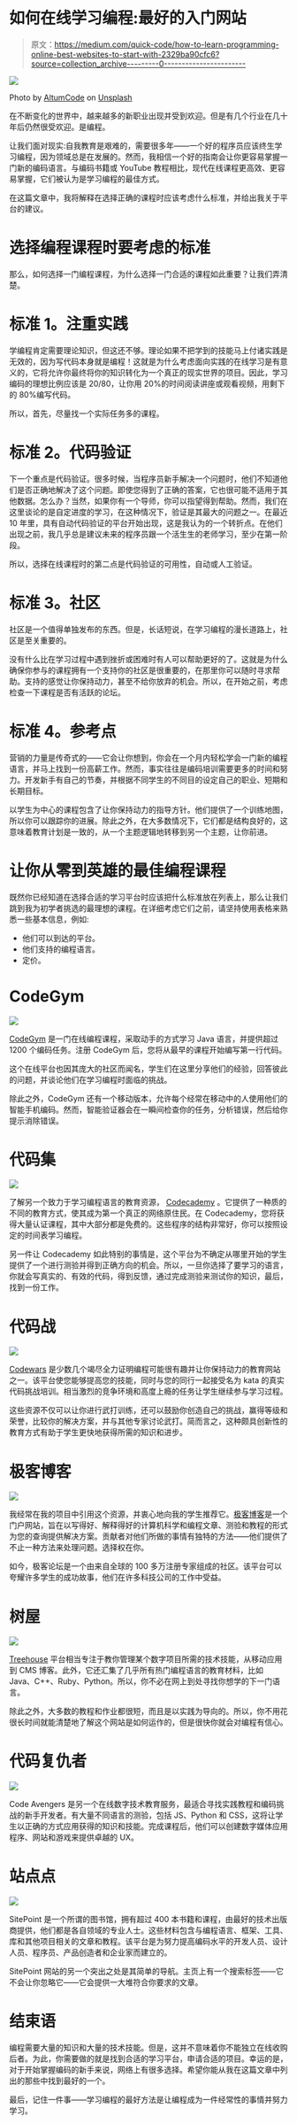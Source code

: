 # 如何在线学习编程:最好的入门网站

> 原文：<https://medium.com/quick-code/how-to-learn-programming-online-best-websites-to-start-with-2329ba90cfc6?source=collection_archive---------0----------------------->

![](img/7ef56c749747084a0588c7975ae05e8e.png)

Photo by [AltumCode](https://unsplash.com/@altumcode?utm_source=unsplash&utm_medium=referral&utm_content=creditCopyText) on [Unsplash](https://unsplash.com/s/photos/coding?utm_source=unsplash&utm_medium=referral&utm_content=creditCopyText)

在不断变化的世界中，越来越多的新职业出现并受到欢迎。但是有几个行业在几十年后仍然很受欢迎。是编程。

让我们面对现实:自我教育是艰难的，需要很多年——一个好的程序员应该终生学习编程，因为领域总是在发展的。然而，我相信一个好的指南会让你更容易掌握一门新的编码语言。与编码书籍或 YouTube 教程相比，现代在线课程更高效、更容易掌握，它们被认为是学习编程的最佳方式。

在这篇文章中，我将解释在选择正确的课程时应该考虑什么标准，并给出我关于平台的建议。

# 选择编程课程时要考虑的标准

那么，如何选择一门编程课程，为什么选择一门合适的课程如此重要？让我们弄清楚。

# 标准 1。注重实践

学编程肯定需要理论知识，但这还不够。理论如果不把学到的技能马上付诸实践是无效的，因为写代码本身就是编程！这就是为什么考虑面向实践的在线学习是有意义的，它将允许你最终将你的知识转化为一个真正的现实世界的项目。因此，学习编码的理想比例应该是 20/80，让你用 20%的时间阅读讲座或观看视频，用剩下的 80%编写代码。

所以，首先，尽量找一个实际任务多的课程。

# 标准 2。代码验证

下一个重点是代码验证。很多时候，当程序员新手解决一个问题时，他们不知道他们是否正确地解决了这个问题。即使您得到了正确的答案，它也很可能不适用于其他数据。怎么办？当然，如果你有一个导师，你可以指望得到帮助。然而，我们在这里谈论的是自定进度的学习，在这种情况下，验证是其最大的问题之一。在最近 10 年里，具有自动代码验证的平台开始出现，这是我认为的一个转折点。在他们出现之前，我几乎总是建议未来的程序员跟一个活生生的老师学习，至少在第一阶段。

所以，选择在线课程时的第二点是代码验证的可用性，自动或人工验证。

# 标准 3。社区

社区是一个值得单独发布的东西。但是，长话短说，在学习编程的漫长道路上，社区是至关重要的。

没有什么比在学习过程中遇到挫折或困难时有人可以帮助更好的了。这就是为什么确保你参与的课程拥有一个支持你的社区是很重要的，在那里你可以随时寻求帮助。支持的感觉让你保持动力，甚至不给你放弃的机会。所以，在开始之前，考虑检查一下课程是否有活跃的论坛。

# 标准 4。参考点

营销的力量是传奇式的——它会让你想到，你会在一个月内轻松学会一门新的编程语言，并马上找到一份高薪工作。然而，事实往往是编码培训需要更多的时间和努力。开发新手有自己的节奏，并根据不同学生的不同目的设定自己的职业、短期和长期目标。

以学生为中心的课程包含了让你保持动力的指导方针。他们提供了一个训练地图，所以你可以跟踪你的进展。除此之外，在大多数情况下，它们都是结构良好的，这意味着教育计划是一致的，从一个主题逻辑地转移到另一个主题，让你前进。

# 让你从零到英雄的最佳编程课程

既然你已经知道在选择合适的学习平台时应该把什么标准放在列表上，那么让我们跳到我为初学者挑选的最理想的课程。在详细考虑它们之前，请坚持使用表格来熟悉一些基本信息，例如:

*   他们可以到达的平台。
*   他们支持的编程语言。
*   定价。

# CodeGym

![](img/dbc53c7e41c736e1f24f6024dd9fe97a.png)

[CodeGym](https://codegym.cc) 是一门在线编程课程，采取动手的方式学习 Java 语言，并提供超过 1200 个编码任务。注册 CodeGym 后，您将从最早的课程开始编写第一行代码。

这个在线平台也因其庞大的社区而闻名，学生们在这里分享他们的经验，回答彼此的问题，并谈论他们在学习编程时面临的挑战。

除此之外，CodeGym 还有一个移动版本，允许每个经常在移动中的人使用他们的智能手机编码。然而，智能验证器会在一瞬间检查你的任务，分析错误，然后给你提示消除错误。

# 代码集

![](img/3e8c71d0fde01e7dc07c3039639e8378.png)

了解另一个致力于学习编程语言的教育资源， [Codecademy](https://www.codecademy.com) 。它提供了一种质的不同的教育方式，使其成为第一个真正的网络原住民。在 Codecademy，您将获得大量认证课程，其中大部分都是免费的。这些程序的结构非常好，你可以按照设定的时间表学习编程。

另一件让 Codecademy 如此特别的事情是，这个平台为不确定从哪里开始的学生提供了一个进行测验并得到正确方向的机会。所以，一旦你选择了要学习的语言，你就会写真实的、有效的代码，得到反馈，通过完成测验来测试你的知识，最后，找到一份工作。

# 代码战

![](img/279d7f7a941734b98abae85cadd7b0ff.png)

[Codewars](https://www.codewars.com) 是少数几个竭尽全力证明编程可能很有趣并让你保持动力的教育网站之一。该平台使您能够提高您的技能，同时与您的同行一起接受名为 kata 的真实代码挑战培训。相当激烈的竞争环境和高度上瘾的任务让学生继续参与学习过程。

这些资源不仅可以让你进行武打训练，还可以鼓励你创造自己的挑战，赢得等级和荣誉，比较你的解决方案，并与其他专家讨论武打。简而言之，这种颇具创新性的教育方式有助于学生更快地获得所需的知识和进步。

# 极客博客

![](img/2ec38c77b91ed3798ed69b4ea9061be8.png)

我经常在我的项目中引用这个资源，并衷心地向我的学生推荐它。[极客博客](https://www.geeksforgeeks.org)是一个门户网站，旨在以写得好、解释得好的计算机科学和编程文章、测验和教程的形式为您的查询提供解决方案。贡献者对他们所做的事情有独特的方法——他们提供了不止一种方法来处理问题。选择权在你。

如今，极客论坛是一个由来自全球的 100 多万注册专家组成的社区。该平台可以夸耀许多学生的成功故事，他们在许多科技公司的工作中受益。

# 树屋

![](img/e3ec11102ef9374288c224c110dbef61.png)

[Treehouse](https://teamtreehouse.com) 平台相当专注于教你管理某个数字项目所需的技术技能，从移动应用到 CMS 博客。此外，它还汇集了几乎所有热门编程语言的教育材料，比如 Java、C++、Ruby、Python。所以，你不必在网上到处寻找你想学的下一门语言。

除此之外，大多数的教程和作业都很短，而且是以实践为导向的。所以，你不用花很长时间就能清楚地了解这个网站是如何运作的，但是很快你就会对编程有信心。

# 代码复仇者

![](img/0fe19040487a7677224bf1ace726e1e6.png)

Code Avengers 是另一个在线数字技术教育服务，最适合寻找实践教程和编码挑战的新手开发者。有大量不同语言的测验，包括 JS、Python 和 CSS，这将让学生以正确的方式应用获得的知识和技能。完成课程后，他们可以创建数字媒体应用程序、网站和游戏来提供卓越的 UX。

# 站点点

![](img/cb66dfa8215cbbf0d91f570b0a54206a.png)

SitePoint 是一个所谓的图书馆，拥有超过 400 本书籍和课程，由最好的技术出版商提供，他们都是各自领域的专业人士。这些材料包含与编程语言、框架、工具、库和其他项目相关的文章和教程。该平台是为努力提高编码水平的开发人员、设计人员、程序员、产品创造者和企业家而建立的。

SitePoint 网站的另一个突出之处是其简单的导航。主页上有一个搜索标签——它不会让你忽略它——它会提供一大堆符合你要求的文章。

# 结束语

编程需要大量的知识和大量的技术技能。但是，这并不意味着你不能独立在线收购后者。为此，你需要做的就是找到合适的学习平台，申请合适的项目。幸运的是，对于开始掌握编码的新手来说，网络上有很多选择。希望你能从我在这篇文章中列出的那些中找到最好的一个。

最后，记住一件事——学习编程的最好方法是让编程成为一件经常性的事情并努力学习。